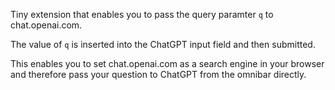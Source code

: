 Tiny extension that enables you to pass the query paramter `q`
to chat.openai.com.

The value of `q` is inserted into the ChatGPT input field and then submitted.

This enables you to set chat.openai.com as a search engine in your browser and
therefore pass your question to ChatGPT from the omnibar directly.
